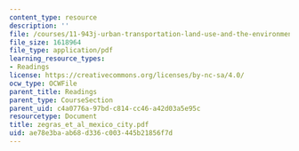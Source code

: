 ```yaml
---
content_type: resource
description: ''
file: /courses/11-943j-urban-transportation-land-use-and-the-environment-spring-2002/ae78e3baab68d336c003445b21856f7d_zegras_et_al_mexico_city.pdf
file_size: 1618964
file_type: application/pdf
learning_resource_types:
- Readings
license: https://creativecommons.org/licenses/by-nc-sa/4.0/
ocw_type: OCWFile
parent_title: Readings
parent_type: CourseSection
parent_uid: c4a0776a-97bd-c814-cc46-a42d03a5e95c
resourcetype: Document
title: zegras_et_al_mexico_city.pdf
uid: ae78e3ba-ab68-d336-c003-445b21856f7d
---
```

